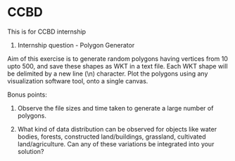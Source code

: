 # CCBD
This is for CCBD internship

1) Internship question - Polygon Generator

Aim of this exercise is to generate random polygons having vertices from 10
upto 500, and save these shapes as WKT in a text file. Each WKT shape will be
delimited by a new line (\n) character. Plot the polygons using any
visualization software tool, onto a single canvas.

Bonus points:

1. Observe the file sizes and time taken to generate a large number of
polygons.

2. What kind of data distribution can be observed for objects like water
bodies, forests, constructed land/buildings, grassland, cultivated
land/agriculture. Can any of these variations be integrated into your
solution?
